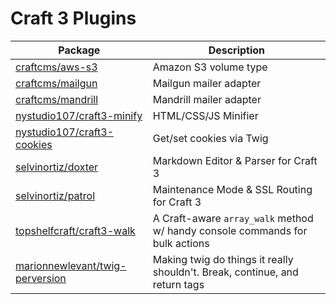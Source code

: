 Craft 3 Plugins
===============

Package | Description
------- | -----------
[craftcms/aws-s3](https://github.com/craftcms/aws-s3) | Amazon S3 volume type
[craftcms/mailgun](https://github.com/craftcms/mailgun) | Mailgun mailer adapter
[craftcms/mandrill](https://github.com/craftcms/mandrill) | Mandrill mailer adapter
[nystudio107/craft3-minify](https://github.com/nystudio107/craft3-minify) | HTML/CSS/JS Minifier
[nystudio107/craft3-cookies](https://github.com/nystudio107/craft3-cookies) | Get/set cookies via Twig
[selvinortiz/doxter](https://github.com/selvinortiz/doxter) | Markdown Editor & Parser for Craft 3
[selvinortiz/patrol](https://github.com/selvinortiz/patrol) | Maintenance Mode & SSL Routing for Craft 3
[topshelfcraft/craft3-walk](https://github.com/TopShelfCraft/Craft3-Walk) | A Craft-aware `array_walk` method w/ handy console commands for bulk actions 
[marionnewlevant/twig-perversion](https://github.com/marionnewlevant/craft3-twig_perversion) | Making twig do things it really shouldn't. Break, continue, and return tags
